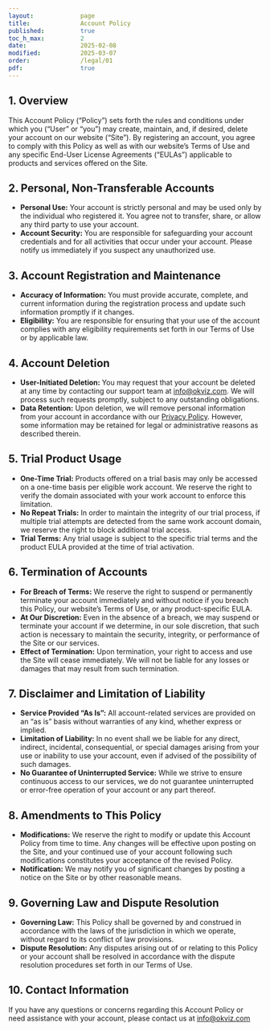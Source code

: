 ```yaml
---
layout:             page
title:              Account Policy
published:          true
toc_h_max:          2
date:               2025-02-08
modified:           2025-03-07
order:              /legal/01
pdf:                true
---
```


## 1. Overview

This Account Policy (“Policy”) sets forth the rules and conditions under which you (“User” or “you”) may create, maintain, and, if desired, delete your account on our website (“Site”). By registering an account, you agree to comply with this Policy as well as with our website’s Terms of Use and any specific End-User License Agreements (“EULAs”) applicable to products and services offered on the Site.


## 2. Personal, Non-Transferable Accounts

- **Personal Use:** Your account is strictly personal and may be used only by the individual who registered it. You agree not to transfer, share, or allow any third party to use your account.
- **Account Security:** You are responsible for safeguarding your account credentials and for all activities that occur under your account. Please notify us immediately if you suspect any unauthorized use.


## 3. Account Registration and Maintenance

- **Accuracy of Information:** You must provide accurate, complete, and current information during the registration process and update such information promptly if it changes.
- **Eligibility:** You are responsible for ensuring that your use of the account complies with any eligibility requirements set forth in our Terms of Use or by applicable law.


## 4. Account Deletion

- **User-Initiated Deletion:** You may request that your account be deleted at any time by contacting our support team at [info@okviz.com](mailto:info@okviz.com?subject=Delete%20Account). We will process such requests promptly, subject to any outstanding obligations.
- **Data Retention:** Upon deletion, we will remove personal information from your account in accordance with our [Privacy Policy](./privacy.md). However, some information may be retained for legal or administrative reasons as described therein.


## 5. Trial Product Usage

- **One-Time Trial:** Products offered on a trial basis may only be accessed on a one-time basis per eligible work account. We reserve the right to verify the domain associated with your work account to enforce this limitation.
- **No Repeat Trials:** In order to maintain the integrity of our trial process, if multiple trial attempts are detected from the same work account domain, we reserve the right to block additional trial access.
- **Trial Terms:** Any trial usage is subject to the specific trial terms and the product EULA provided at the time of trial activation.


## 6. Termination of Accounts

- **For Breach of Terms:** We reserve the right to suspend or permanently terminate your account immediately and without notice if you breach this Policy, our website’s Terms of Use, or any product-specific EULA.
- **At Our Discretion:** Even in the absence of a breach, we may suspend or terminate your account if we determine, in our sole discretion, that such action is necessary to maintain the security, integrity, or performance of the Site or our services.
- **Effect of Termination:** Upon termination, your right to access and use the Site will cease immediately. We will not be liable for any losses or damages that may result from such termination.


## 7. Disclaimer and Limitation of Liability

- **Service Provided “As Is”:** All account-related services are provided on an “as is” basis without warranties of any kind, whether express or implied.
- **Limitation of Liability:** In no event shall we be liable for any direct, indirect, incidental, consequential, or special damages arising from your use or inability to use your account, even if advised of the possibility of such damages.
- **No Guarantee of Uninterrupted Service:** While we strive to ensure continuous access to our services, we do not guarantee uninterrupted or error-free operation of your account or any part thereof.


## 8. Amendments to This Policy

- **Modifications:** We reserve the right to modify or update this Account Policy from time to time. Any changes will be effective upon posting on the Site, and your continued use of your account following such modifications constitutes your acceptance of the revised Policy.
- **Notification:** We may notify you of significant changes by posting a notice on the Site or by other reasonable means.


## 9. Governing Law and Dispute Resolution

- **Governing Law:** This Policy shall be governed by and construed in accordance with the laws of the jurisdiction in which we operate, without regard to its conflict of law provisions.
- **Dispute Resolution:** Any disputes arising out of or relating to this Policy or your account shall be resolved in accordance with the dispute resolution procedures set forth in our Terms of Use.


## 10. Contact Information

If you have any questions or concerns regarding this Account Policy or need assistance with your account, please contact us at [info@okviz.com](mailto:info@okviz.com?subject=Account%20Policy) 